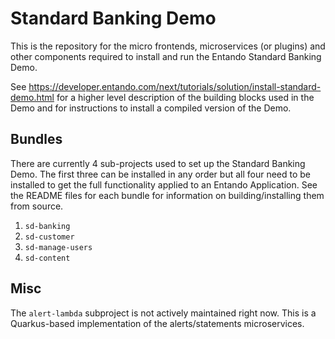 # Standard Banking Demo
This is the repository for the micro frontends, microservices (or plugins) and other components required to install and run the Entando Standard Banking Demo.

See <https://developer.entando.com/next/tutorials/solution/install-standard-demo.html> for a higher level description of the building blocks used in the Demo and for instructions to install a compiled version of the Demo.

## Bundles
There are currently 4 sub-projects used to set up the Standard Banking Demo. The first three can be installed in any order but all four need to be installed to get the full functionality applied to an Entando Application. See the README files for each bundle for information on building/installing them from source.
1. `sd-banking` 
2. `sd-customer`
3. `sd-manage-users`
4. `sd-content`

## Misc
The `alert-lambda` subproject is not actively maintained right now. This is a Quarkus-based implementation of the alerts/statements microservices. 
